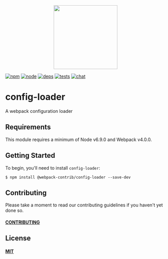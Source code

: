 <div align="center">
  <a href="https://github.com/webpack/webpack">
    <img width="200" height="200" src="https://webpack.js.org/assets/icon-square-big.svg">
  </a>
</div>

[![npm][npm]][npm-url]
[![node][node]][node-url]
[![deps][deps]][deps-url]
[![tests][tests]][tests-url]
[![chat][chat]][chat-url]

# config-loader

A webpack configuration loader

## Requirements

This module requires a minimum of Node v6.9.0 and Webpack v4.0.0.

## Getting Started

To begin, you'll need to install `config-loader`:

```console
$ npm install @webpack-contrib/config-loader --save-dev
```

## Contributing

Please take a moment to read our contributing guidelines if you haven't yet done so.

#### [CONTRIBUTING](./.github/CONTRIBUTING)

## License

#### [MIT](./LICENSE)

[npm]: https://img.shields.io/npm/v/config-loader.svg
[npm-url]: https://npmjs.com/package/config-loader

[node]: https://img.shields.io/node/v/config-loader.svg
[node-url]: https://nodejs.org

[deps]: https://david-dm.org/webpack-contrib/config-loader.svg
[deps-url]: https://david-dm.org/webpack-contrib/config-loader

[tests]: 	https://img.shields.io/circleci/project/github/webpack-contrib/config-loader.svg
[tests-url]: https://circleci.com/gh/webpack-contrib/config-loader

[cover]: https://codecov.io/gh/webpack-contrib/config-loader/branch/master/graph/badge.svg
[cover-url]: https://codecov.io/gh/webpack-contrib/config-loader

[chat]: https://img.shields.io/badge/gitter-webpack%2Fwebpack-brightgreen.svg
[chat-url]: https://gitter.im/webpack/webpack